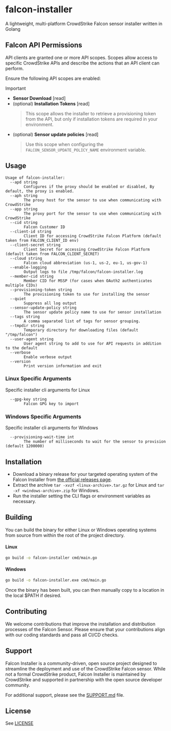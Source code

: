 # falcon-installer
A lightweight, multi-platform CrowdStrike Falcon sensor installer written in Golang

## Falcon API Permissions

API clients are granted one or more API scopes. Scopes allow access to specific CrowdStrike APIs and describe the actions that an API client can perform.

Ensure the following API scopes are enabled:

> [!IMPORTANT]
> - **Sensor Download** [read]
> - (optional) **Installation Tokens** [read]
>   > This scope allows the installer to retrieve a provisioning token from the API, but only if installation tokens are required in your environment.
> - (optional) **Sensor update policies** [read]
>   > Use this scope when configuring the `FALCON_SENSOR_UPDATE_POLICY_NAME` environment variable.

## Usage

```shell
Usage of falcon-installer:
  --apd string
        Configures if the proxy should be enabled or disabled, By default, the proxy is enabled.
  --aph string
        The proxy host for the sensor to use when communicating with CrowdStrike
  --app string
        The proxy port for the sensor to use when communicating with CrowdStrike
  --cid string
        Falcon Customer ID
  --client-id string
        Client ID for accessing CrowdStrike Falcon Platform (default taken from FALCON_CLIENT_ID env)
  --client-secret string
        Client Secret for accessing CrowdStrike Falcon Platform (default taken from FALCON_CLIENT_SECRET)
  --cloud string
        Falcon cloud abbreviation (us-1, us-2, eu-1, us-gov-1)
  --enable-logging
        Output logs to file /tmp/falcon/falcon-installer.log
  --member-cid string
        Member CID for MSSP (for cases when OAuth2 authenticates multiple CIDs)
  --provisioning-token string
        The provisioning token to use for installing the sensor
  --quiet
        Suppress all log output
  --sensor-update-policy string
        The sensor update policy name to use for sensor installation
  --tags string
        A comma separated list of tags for sensor grouping.
  --tmpdir string
        Temporary directory for downloading files (default "/tmp/falcon")
  --user-agent string
        User agent string to add to use for API requests in addition to the default
  --verbose
        Enable verbose output
  --version
        Print version information and exit
```

### Linux Specific Arguments
Specific installer cli arguments for Linux

```shell
  --gpg-key string
        Falcon GPG key to import
```

### Windows Specific Arguments
Specific installer cli arguments for Windows

```shell
  --provisioning-wait-time int
        The number of milliseconds to wait for the sensor to provision (default 1200000)
```

## Installation

- Download a binary release for your targeted operating system of the Falcon Installer from [the official releases page](https://github.com/CrowdStrike/falcon-installer/releases).
- Extract the archive `tar -xvzf <linux-archive>.tar.gz` for Linux and `tar -xf <windows-archive>.zip` for Windows.
- Run the installer setting the CLI flags or environment variables as necessary.

## Building

You can build the binary for either Linux or Windows operating systems from source from within the root of the project directory.

#### Linux
```bash
go build -o falcon-installer cmd/main.go
```

#### Windows
```bash
go build -o falcon-installer.exe cmd/main.go
```

Once the binary has been built, you can then manually copy to a location in the local $PATH if desired.

## Contributing

We welcome contributions that improve the installation and distribution processes of the Falcon Sensor. Please ensure that your contributions align with our coding standards and pass all CI/CD checks.

## Support

Falcon Installer is a community-driven, open source project designed to streamline the deployment and use of the CrowdStrike Falcon sensor. While not a formal CrowdStrike product, Falcon Installer is maintained by CrowdStrike and supported in partnership with the open source developer community.

For additional support, please see the [SUPPORT.md](SUPPORT.md) file.

## License

See [LICENSE](LICENSE)
